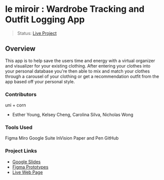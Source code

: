 # le miroir : Wardrobe Tracking and Outfit Logging App
> Status: [Live Project](https://Esther-007.github.io/UX_UI_PROJECT_3/)
## Overview
This app is to help save the users time and energy with a virtual organizer and visualizer for your existing clothing. After entering your clothes into your personal database you're then able to mix and match your clothes through a carousel of your clothing or get a recommendation outfit from the app based off your personal style.
### Contributors
uni + corn
* Esther Young, Kelsey Cheng, Carolina Silva, Nicholas Wong
### Tools Used
Figma
Miro
Google Suite
InVision
Paper and Pen
GitHub
### Project Links
- [Google Slides](https://www.figma.com/proto/f9SyYbkcFrrUJW07XXDjlw/Unicorn?node-id=37%3A0&viewport=-200%2C868%2C0.5&scaling=scale-down)
- [Figma Prototypes](https://www.figma.com/proto/f9SyYbkcFrrUJW07XXDjlw/Unicorn?node-id=37%3A0&viewport=-200%2C868%2C0.5&scaling=scale-down)
- [Live Web Page](https://Esther-007.github.io/UX_UI_PROJECT_3/)
